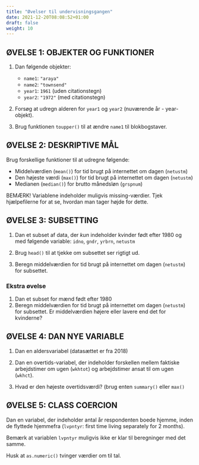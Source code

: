 ```yaml
---
title: "Øvelser til undervisningsgangen"
date: 2021-12-20T08:08:52+01:00
draft: false
weight: 10
---
```


## ØVELSE 1: OBJEKTER OG FUNKTIONER

1. Dan følgende objekter:

    - `name1`: `"araya"`
    - `name2`: `"townsend"`
    - `year1`: `1961` (uden citationstegn)
    - `year2`: `"1972"` (med citationstegn)
2. Forsøg at udregn alderen for `year1` og `year2` (nuværende år - year-objekt). 
3. Brug funktionen `toupper()` til at ændre `name1` til blokbogstaver.



## ØVELSE 2: DESKRIPTIVE MÅL

Brug forskellige funktioner til at udregne følgende:

- Middelværdien (`mean()`) for tid brugt på internettet om dagen (`netustm`)
- Den højeste værdi (`max()`) for tid brugt på internettet om dagen (`netustm`)
- Medianen (`median()`) for brutto månedsløn (`grspnum`)

BEMÆRK! Variablene indeholder muligvis missing-værdier. Tjek hjælpefilerne for at se, hvordan man tager højde for dette.



## ØVELSE 3: SUBSETTING

1. Dan et subset af data, der *kun* indeholder kvinder født efter 1980 og med følgende variable: `idno`, `gndr`, `yrbrn`, `netustm`

2. Brug `head()` til at tjekke om subsettet ser rigtigt ud.

3. Beregn middelværdien for tid brugt på internettet om dagen (`netustm`) for subsettet.

### Ekstra øvelse

1. Dan et subset for mænd født efter 1980
2. Beregn middelværdien for tid brugt på internettet om dagen (`netustm`) for subsettet. Er middelværdien højere eller lavere end det for kvinderne?



## ØVELSE 4: DAN NYE VARIABLE

1. Dan en aldersvariabel (datasættet er fra 2018)

2. Dan en overtids-variabel, der indeholder forskellen mellem faktiske arbejdstimer om ugen (`wkhtot`) og arbejdstimer ansat til om ugen (`wkhct`).

3. Hvad er den højeste overtidsværdi? (brug enten `summary()` eller `max()`



## ØVELSE 5: CLASS COERCION

Dan en variabel, der indeholder antal år respondenten boede hjemme, inden de flyttede hjemmefra (`lvpntyr`: first time living separately for 2 months). 

Bemærk at variablen `lvpntyr` muligvis ikke er klar til beregninger med det samme.

Husk at `as.numeric()` tvinger værdier om til tal.